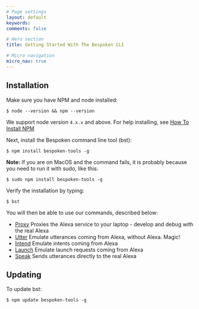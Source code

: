```yaml
---
# Page settings
layout: default
keywords:
comments: false

# Hero section
title: Getting Started With The Bespoken CLI

# Micro navigation
micro_nav: true
---
```

## Installation

Make sure you have NPM and node installed:
```
$ node --version && npm --version
```
We support node version `4.x.x` and above.  For help installing, see [How To Install NPM](http://blog.npmjs.org/post/85484771375/how-to-install-npm)

Next, install the Bespoken command line tool (bst):
```
$ npm install bespoken-tools -g
```
__Note:__ If you are on MacOS and the command fails, it is probably because you need to run it with sudo, like this:
```
$ sudo npm install bespoken-tools -g
```
Verify the installation by typing:
```
$ bst
```

You will then be able to use our commands, described below: 
 
* [Proxy](../commands#proxy) Proxies the Alexa service to your laptop - develop and debug with the real Alexa
* [Utter](../commands#utter) Emulate utterances coming from Alexa, without Alexa. Magic!
* [Intend](../commands#intend) Emulate intents coming from Alexa
* [Launch](../commands#intend) Emulate launch requests coming from Alexa
* [Speak](../commands#speak) Sends utterances directly to the real Alexa

## Updating

To update bst:
```
$ npm update bespoken-tools -g
```
